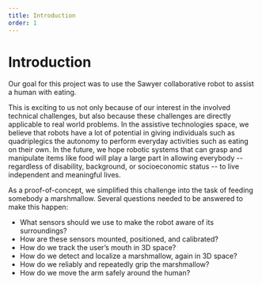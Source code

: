 ```yaml
---
title: Introduction
order: 1
---
```




# Introduction

<!--
Describe the end goal of your project.
Why is this an interesting project? What interesting problems do you need to solve to make your solution work?
In what real-world robotics applications could the work from your project be useful?
-->

Our goal for this project was to use the Sawyer collaborative robot to assist a human with eating.

This is exciting to us not only because of our interest in the involved technical challenges, but also because these challenges are directly applicable to real world problems. In the assistive technologies space, we believe that robots have a lot of potential in giving individuals such as quadriplegics the autonomy to perform everyday activities such as eating on their own. In the future, we hope robotic systems that can grasp and manipulate items like food will play a large part in allowing everybody -- regardless of disability, background, or socioeconomic status -- to live independent and meaningful lives.

As a proof-of-concept, we simplified this challenge into the task of feeding somebody a marshmallow.
Several questions needed to be answered to make this happen:
- What sensors should we use to make the robot aware of its surroundings?
- How are these sensors mounted, positioned, and calibrated?
- How do we track the user’s mouth in 3D space?
- How do we detect and localize a marshmallow, again in 3D space?
- How do we reliably and repeatedly grip the marshmallow?
- How do we move the arm safely around the human?
